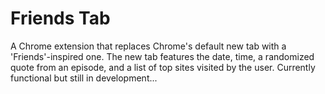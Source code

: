 # Friends Tab

A Chrome extension that replaces Chrome's default new tab with a 'Friends'-inspired one. The new tab features the date, time, a randomized quote from an episode, and a list of top sites visited by the user.
Currently functional but still in development...